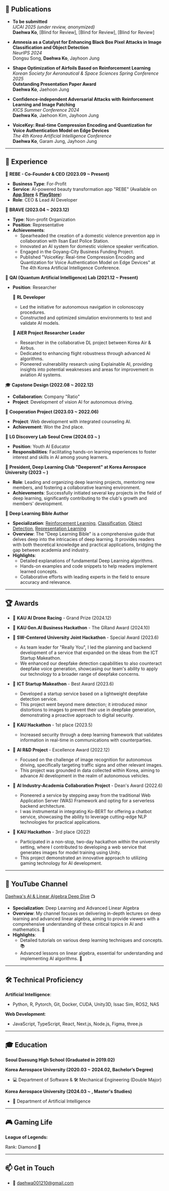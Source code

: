 ## 📄 **Publications**

- **To be submitted**  
  *IJCAI 2025 (under review, anonymized)*  
  **Daehwa Ko**, [Blind for Review], [Blind for Review], [Blind for Review]
  
- **Amnesia as a Catalyst for Enhancing Black Box Pixel Attacks in Image Classification and Object Detection**  
  *NeurIPS 2024*  
  Dongsu Song, **Daehwa Ko**, Jayhoon Jung

 - **Shape Optimization of Airfoils Based on Reinforcement Learning**  
  *Korean Society for Aeronautical & Space Sciences Spring Conference 2025*  
  **Outstanding Presentation Paper Award**  
  **Daehwa Ko**, Jaehoon Jung

- **Confidence-independent Adversarial Attacks with Reinforcement Learning and Image Patching**  
  *KICS Summer Conference 2024*  
  **Daehwa Ko**, Jaehoon Kim, Jayhoon Jung

- **VoiceKey: Real-time Compression Encoding and Quantization for Voice Authentication Model on Edge Devices**  
  *The 4th Korea Artificial Intelligence Conference*  
  **Daehwa Ko**, Garam Jung, Jayhoon Jung
 
---
## 🌟 **Experience**

📌 **REBE - Co-Founder & CEO (2023.09 ~ Present)**  
- **Business Type**: For-Profit  
- **Service**: AI-powered beauty transformation app "REBE" (Available on [**App Store**](https://apps.apple.com/kr/app/rebe/id6737768582) & [**PlayStore**](https://play.google.com/store/apps/details?id=com.imagewizard.rebe))  
- **Role**: CEO & Lead AI Developer  


🏢 **BRAVE (2023.04 ~ 2023.12)**
- **Type**: Non-profit Organization
- **Position**: Representative
- **Achievements**:
  - Spearheaded the creation of a domestic violence prevention app in collaboration with Ilsan East Police Station.
  - Innovated an AI system for domestic violence speaker verification.
  - Engaged in the Goyang-City Business Funding Project.
  - Published "VoiceKey: Real-time Compression Encoding and Quantization for Voice Authentication Model on Edge Devices" at The 4th Korea Artificial Intelligence Conference.

🔬 **QAI (Quantum Artificial Intelligence) Lab (2021.12 ~ Present)**
- **Position**: Researcher

  🎯 **RL Developer**
  - Led the initiative for autonomous navigation in colonoscopy procedures.
  - Constructed and optimized simulation environments to test and validate AI models.

  🛫 **AIER Project Researcher Leader**
  - Researcher in the collaborative DL project between Korea Air & Airbus.
  - Dedicated to enhancing flight robustness through advanced AI algorithms.
  - Pioneered vulnerability research using Explainable AI, providing insights into potential weaknesses and areas for improvement in aviation AI systems.

🎓 **Capstone Design (2022.08 ~ 2022.12)**
- **Collaboration**: Company "Ratio"
- **Project**: Development of vision AI for autonomous driving.

💼 **Cooperation Project (2023.03 ~ 2022.06)**
- **Project**: Web development with integrated counseling AI.
- **Achievement**: Won the 2nd place.

🚀 **LG Discovery Lab Seoul Crew (2024.03 ~ )**
- **Position**: Youth AI Educator
- **Responsibilities**: Facilitating hands-on learning experiences to foster interest and skills in AI among young learners.

🤖 **President, Deep Learning Club "Deeperent" at Korea Aerospace University (2023 ~ )**
- **Role**: Leading and organizing deep learning projects, mentoring new members, and fostering a collaborative learning environment.
- **Achievements**: Successfully initiated several key projects in the field of deep learning, significantly contributing to the club's growth and members' development.

📖 **Deep Learning Bible Author**
- **Specialization**: [Reinforcement Learning](https://wikidocs.net/202551), [Classification](https://wikidocs.net/195735v), [Object Detection](https://wikidocs.net/203719), [Representation Learning](https://wikidocs.net/book/9091)
- **Overview**: The "Deep Learning Bible" is a comprehensive guide that delves deep into the intricacies of deep learning. It provides readers with both theoretical knowledge and practical applications, bridging the gap between academia and industry.
- **Highlights**:
  - Detailed explanations of fundamental Deep Learning algorithms.
  - Hands-on examples and code snippets to help readers implement learned concepts.
  - Collaborative efforts with leading experts in the field to ensure accuracy and relevance.

---

## 🏆 **Awards**
- 🏅 **KAU AI Drone Racing** - Grand Prize (2024.12)

- 🏅 **KAU Gen.AI Business Hackathon** - The GRand Award (2024.10)  

- 🏅 **SW-Centered University Joint Hackathon** - Special Award (2023.6)  
  - As team leader for "Really You", I led the planning and backend development of a service that expanded on the ideas from the ICT Startup Makeathon.  
  - We enhanced our deepfake detection capabilities to also counteract deepfake voice generation, showcasing our team's ability to apply our technology to a broader range of deepfake concerns.  

- 🏅 **ICT Startup Makeathon** - Best Award (2023.6)  
  - Developed a startup service based on a lightweight deepfake detection service.  
  - This project went beyond mere detection; it introduced minor distortions to images to prevent their use in deepfake generation, demonstrating a proactive approach to digital security.  

- 🥇 **KAU Hackathon** - 1st place (2023.5)  
  - Increased security through a deep learning framework that validates information in real-time in communications with counterparties.  

- 🏅 **AI R&D Project** - Excellence Award (2022.12)  
  - Focused on the challenge of image recognition for autonomous driving, specifically targeting traffic signs and other relevant images.  
  - This project was grounded in data collected within Korea, aiming to advance AI development in the realm of autonomous vehicles.  

- 🏅 **AI Industry-Academia Collaboration Project** - Dean's Award (2022.6)  
  - Pioneered a service by stepping away from the traditional Web Application Server (WAS) Framework and opting for a serverless backend architecture.  
  - I was instrumental in integrating Ko-BERT for offering a chatbot service, showcasing the ability to leverage cutting-edge NLP technologies for practical applications.  

- 🥉 **KAU Hackathon** - 3rd place (2022)  
  - Participated in a non-stop, two-day hackathon within the university setting, where I contributed to developing a web service that generates images for model training using Unity.  
  - This project demonstrated an innovative approach to utilizing gaming technology for AI development.  
---

## 🎥 **YouTube Channel**
[Daehwa's AI & Linear Algebra Deep Dive](https://www.youtube.com/channel/UCyajG8EDAbtXdgvWQwurVqw) 📺

- **Specialization**: Deep Learning and Advanced Linear Algebra
- **Overview**: My channel focuses on delivering in-depth lectures on deep learning and advanced linear algebra, aiming to provide viewers with a comprehensive understanding of these critical topics in AI and mathematics. 🧠
- **Highlights**:
  - Detailed tutorials on various deep learning techniques and concepts. 📚
  - Advanced lessons on linear algebra, essential for understanding and implementing AI algorithms. 🔢

---

## 🛠 **Technical Proficiency**

**Artificial Intelligence**: 
- Python, R, Pytorch, Git, Docker, CUDA, Unity3D, Issac Sim, ROS2, NAS

**Web Development**: 
- JavaScript, TypeScript, React, Next.js, Node.js, Figma, three.js

---

## 🎓 **Education**

**Seoul Daesung High School (Graduated in 2019.02)**

**Korea Aerospace University (2020.03 ~ 2024.02, Bachelor’s Degree)**
  - 💻 Department of Software & 🛠 Mechanical Engineering (Double Major)

**Korea Aerospace University (2024.03 ~ , Master's Studies)**
  - 🤖 Department of Artificial Intelligence

---

## 🎮 **Gaming Life**
**League of Legends:**

Rank: Diamond 💎

---

## 📫 **Get in Touch**

- 📧 [daehwa001210@gmail.com](mailto:daehwa001210@gmail.com)
